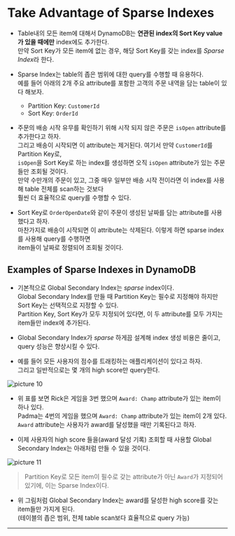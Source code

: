 # Take Advantage of Sparse Indexes

- Table내의 모든 item에 대해서 DynamoDB는 **연관된 index의 Sort Key value가 있을 때에만** index에도 추가한다.  
  만약 Sort Key가 모든 item에 없는 경우, 해당 Sort Key를 갖는 index를 *Sparse Index*라 한다.

- Sparse Index는 table의 좁은 범위에 대한 query를 수행할 때 유용하다.  
  예를 들어 아래의 2개 주요 attribute를 포함한 고객의 주문 내역을 담는 table이 있다 해보자.

  - Partition Key: `CustomerId`
  - Sort Key: `OrderId`

- 주문의 배송 시작 유무를 확인하기 위해 시작 되지 않은 주문은 `isOpen` attribute를 추가한다고 하자.  
  그리고 배송이 시작되면 이 attribute는 제거된다. 여기서 만약 `CustomerId`를 Partition Key로,  
  `isOpen`을 Sort Key로 하는 index를 생성하면 오직 `isOpen` attribute가 있는 주문들만 조회될 것이다.  
  만약 수만개의 주문이 있고, 그중 매우 일부만 배송 시작 전이라면 이 index를 사용해 table 전체를 scan하는 것보다  
  훨씬 더 효율적으로 query를 수행할 수 있다.

- Sort Key로 `OrderOpenDate`와 같이 주문이 생성된 날짜를 담는 attribute를 사용했다고 하자.  
  마찬가지로 배송이 시작되면 이 attribute는 삭제된다. 이렇게 하면 sparse index를 사용해 query를 수행하면  
  item들이 날짜로 정렬되어 조회될 것이다.

## Examples of Sparse Indexes in DynamoDB

- 기본적으로 Global Secondary Index는 _sparse_ index이다.  
  Global Secondary Index를 만들 때 Partition Key는 필수로 지정해야 하지만 Sort Key는 선택적으로 지정할 수 있다.  
  Partition Key, Sort Key가 모두 지정되어 있다면, 이 두 attribute를 모두 가지는 item들만 index에 추가된다.

- Global Secondary Index가 _sparse_ 하게끔 설계해 index 생성 비용은 줄이고, query 성능은 향상시킬 수 있다.

- 예를 들어 모든 사용자의 점수를 트래킹하는 애플리케이션이 있다고 하자.  
  그리고 일반적으로는 몇 개의 high score만 query한다.

![picture 10](/images/DYNAMODB_SPARSE_INDEX_EXAMPLE_1.png)

- 위 표를 보면 Rick은 게임을 3번 했으며 `Award: Champ` attribute가 있는 item이 하나 있다.  
  Padma는 4번의 게임을 했으며 `Award: Champ` attribute가 있는 item이 2개 있다.  
  `Award` attribute는 사용자가 award를 달성했을 때만 기록된다고 하자.

- 이제 사용자의 high score 들을(award 달성 기록) 조회할 때 사용할 Global Secondary Index는 아래처럼 만들 수 있을 것이다.

![picture 11](/images/DYNAMODB_SPARSE_INDEX_EXAMPLE_2.png)

> Partition Key로 모든 item이 필수로 갖는 attribute가 아닌 `Award`가 지정되어 있기에, 이는 Sparse Index이다.

- 위 그림처럼 Global Secondary Index는 award를 달성한 high score를 갖는 item들만 가지게 된다.  
  (테이블의 좁은 범위, 전체 table scan보다 효율적으로 query 가능)

---
